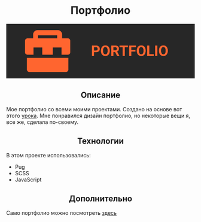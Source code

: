 <h1 align="center">Портфолио</h1>

![Портфолио](docs/assets/readme-img.png)

<h2 align="center">Описание</h2>

Мое портфолио со всеми моими проектами. Создано на основе вот этого [урока](https://www.youtube.com/watch?v=_a5j7KoflTs&t=5488s).
Мне понравился дизайн портфолио, но некоторые вещи я, все же, сделала по-своему.

<h2 align="center">Технологии</h2>

В этом проекте использовались: 
* Pug
* SCSS
* JavaScript

<h2 align="center">Дополнительно</h2>

Само портфолио можно посмотреть [здесь](https://natalielinen.github.io/portfolio/)
